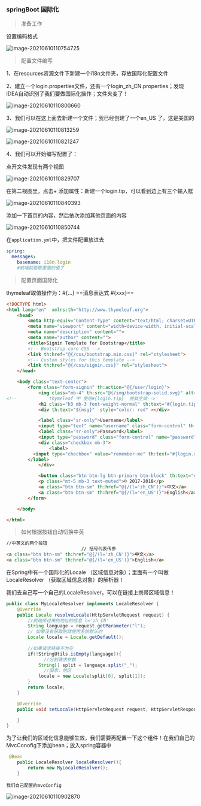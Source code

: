 ### springBoot 国际化

>  准备工作

设置编码格式

![image-20210610110754725](https://xy-picgo.oss-cn-shenzhen.aliyuncs.com/20210610110754.png)

> 配置文件编写

1、在resources资源文件下新建一个i18n文件夹，存放国际化配置文件

2、建立一个login.properties文件，还有一个login_zh_CN.properties；发现IDEA自动识别了我们要做国际化操作；文件夹变了！

![image-20210610110800660](https://xy-picgo.oss-cn-shenzhen.aliyuncs.com/20210610110800.png)

3、我们可以在这上面去新建一个文件；我已经创建了一个en_US 了，这是美国的

![image-20210610110813259](https://xy-picgo.oss-cn-shenzhen.aliyuncs.com/20210610110813.png)

![image-20210610110821247](https://xy-picgo.oss-cn-shenzhen.aliyuncs.com/20210610110821.png)

4、我们可以开始编写配置了：

点开文件发现有两个视图

![image-20210610110829707](https://xy-picgo.oss-cn-shenzhen.aliyuncs.com/20210610110829.png)

在第二视图里，点击+ 添加属性：新建一个login.tip，可以看到边上有三个输入框

![image-20210610110840393](https://xy-picgo.oss-cn-shenzhen.aliyuncs.com/20210610110840.png)

添加一下首页的内容，然后依次添加其他页面的内容

![image-20210610110850744](https://xy-picgo.oss-cn-shenzhen.aliyuncs.com/20210610110850.png)

在`application.yml`中，把文件配置放进去  

```yml
spring:
  messages:
    basename: i18n.login
    #前端就能取里面的值了
```

> 配置页面国际化

thymeleaf取值操作为：#{...}   ==消息表达式  #{xxx}==

```html
<!DOCTYPE html>
<html lang="en"  xmlns:th="http://www.thymeleaf.org">
	<head>
		<meta http-equiv="Content-Type" content="text/html; charset=UTF-8">
		<meta name="viewport" content="width=device-width, initial-scale=1, shrink-to-fit=no">
		<meta name="description" content="">
		<meta name="author" content="">
		<title>Signin Template for Bootstrap</title>
		<!-- Bootstrap core CSS -->
		<link th:href="@{/css/bootstrap.min.css}" rel="stylesheet">
		<!-- Custom styles for this template -->
		<link th:href="@{/css/signin.css}" rel="stylesheet">
	</head>

	<body class="text-center">
		<form class="form-signin" th:action="@{/user/login}">
			<img class="mb-4" th:src="@{/img/bootstrap-solid.svg}" alt="" width="72" height="72">
<!--			thymeleaf 中 使用#{login.tip}  使其生效-->
			<h1 class="h3 mb-3 font-weight-normal" th:text="#{login.tip}">Please sign in</h1>
			<div th:text="${msg}"  style="color: red" ></div>

			<label class="sr-only">Username</label>
			<input type="text" name="username" class="form-control" th:placeholder="#{login.username}" required="" autofocus="">
			<label class="sr-only">Password</label>
			<input type="password" class="form-control" name="password" th:placeholder="#{login.password}" required="">
			<div class="checkbox mb-3">
				<label>
          <input type="checkbox" value="remember-me" th:text="#{login.remember}">
        </label>
			</div>

			<button class="btn btn-lg btn-primary btn-block" th:text="#{login.login}" type="submit">Sign in</button>
			<p class="mt-5 mb-3 text-muted">© 2017-2018</p>
			<a class="btn btn-sm" th:href="@{/(l='zh_CN')}">中文</a>
			<a class="btn btn-sm" th:href="@{/(l='en_US')}">English</a>
		</form>

	</body>

</html>
```

> 如何根据按钮自动切换中英

```html
//中英文的两个按钮
							// 括号代表传参
<a class="btn btn-sm" th:href="@{/(l='zh_CN')}">中文</a>
<a class="btn btn-sm" th:href="@{/(l='en_US')}">English</a>
```

在Spring中有一个国际化的Locale （区域信息对象）；里面有一个叫做LocaleResolver （获取区域信息对象）的解析器！

我们去自己写一个自己的LocaleResolver，可以在链接上携带区域信息！

```java
public class MyLocaleResolver implements LocaleResolver {
    @Override
    public Locale resolveLocale(HttpServletRequest request) {
        //前端传过来的地址的信息 l='zh_CN'
        String language = request.getParameter("l");
        // 如果没有获取到就使用系统默认的
        Locale locale = Locale.getDefault();
        
        //如果请求链接不为空
        if(!StringUtils.isEmpty(language)){
              //分割请求参数
            String[] split = language.split("_");
              //国家，地区
            locale = new Locale(split[0], split[1]);
        }
        return locale;
    }

    @Override
    public void setLocale(HttpServletRequest request, HttpServletResponse response, Locale locale) {

    }
}
```

为了让我们的区域化信息能够生效，我们需要再配置一下这个组件！在我们自己的MvcConofig下添加bean；放入spring容器中

```java
 @Bean
    public LocaleResolver localeResolver(){
        return new MyLocaleResolver();
    }
```

`我们自己配置的mvcConfig`

![image-20210610110902870](https://xy-picgo.oss-cn-shenzhen.aliyuncs.com/20210610110902.png)